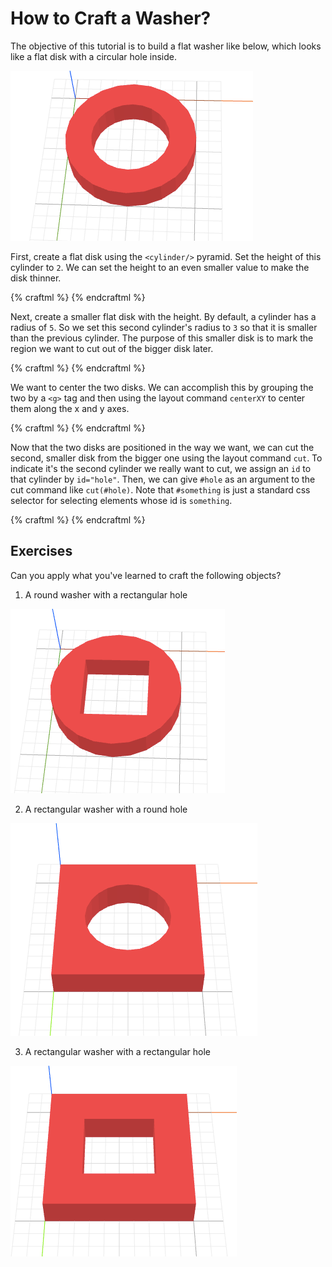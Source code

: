 # How to Craft a Washer?

The objective of this tutorial is to build a flat washer like below, which
looks like a flat disk with a circular hole inside.

![objective](objective.png)

First, create a flat disk using the `<cylinder/>` pyramid. Set the height
of this cylinder to `2`. We can set the height to an even smaller value to
make the disk thinner.

{% craftml %}
<cylinder height="2"/>
{% endcraftml %}

Next, create a smaller flat disk with the height. By default, a cylinder has a
radius of `5`. So we set this second cylinder's radius to `3` so that it is smaller
than the previous cylinder. The purpose of this smaller disk is to mark the region
we want to cut out of the bigger disk later.

{% craftml %}
<cylinder height="2"/>
<cylinder radius="3"/>
{% endcraftml %}

We want to center the two disks. We can accomplish this by grouping the two by
a `<g>` tag and then using the layout command `centerXY` to center them
along the x and y axes.

{% craftml %}
<g l="centerXY()">
  <cylinder height="2"/>
  <cylinder radius="3"/>
</g>
{% endcraftml %}

Now that the two disks are positioned in the way we want, we can cut the second,
smaller disk from the bigger one using the layout command `cut`. To indicate
it's the second cylinder we really want to cut, we assign an `id` to that cylinder
by `id="hole"`. Then, we can give `#hole` as an argument to the cut command
like `cut(#hole)`. Note that `#something` is just a standard css selector for selecting
elements whose id is `something`.

{% craftml %}
<g l="centerXY() cut(#hole)">
  <cylinder height="2"/>
  <cylinder radius="3" id="hole"/>
</g>
{% endcraftml %}

## Exercises

Can you apply what you've learned to craft the following objects?

1. A round washer with a rectangular hole

  ![exercise](exercise1.png)

2. A rectangular washer with a round hole

  ![exercise](exercise2.png)

3. A rectangular washer with a rectangular hole

  ![exercise](exercise3.png)
